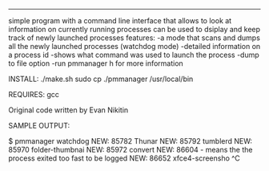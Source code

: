 ----
simple program with a command line interface that allows to look at information on currently running processes
can be used to dsiplay and keep track of newly launched processes
features:
 -a mode that scans and dumps all the newly launched processes (watchdog mode)
 -detailed information on a process id
 -shows what command was used to launch the process
 -dump to file option
 -run pmmanager h for more information

INSTALL:
 ./make.sh
 sudo cp ./pmmanager /usr/local/bin

REQUIRES:
 gcc

Original code written by Evan Nikitin

SAMPLE OUTPUT:


$ pmmanager watchdog
NEW: 85782 Thunar
NEW: 85792 tumblerd
NEW: 85970 folder-thumbnai
NEW: 85972 convert
NEW: 86604 <exited> - means the the process exited too fast to be logged
NEW: 86652 xfce4-screensho
^C
